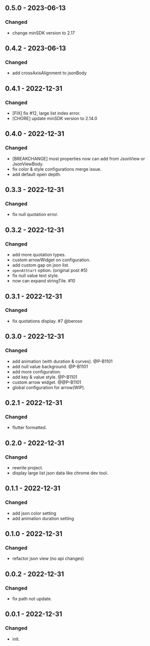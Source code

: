 ## 0.5.0 - 2023-06-13
### Changed
- change minSDK version to 2.17

## 0.4.2 - 2023-06-13
### Changed
- add crossAxisAlignment to jsonBody

## 0.4.1 - 2022-12-31
### Changed
- \[FIX\] fix #12, large list index error.
- \[CHORE\] update minSDK version to 2.14.0

## 0.4.0 - 2022-12-31
### Changed
- \[BREAKCHANGE\] most properties now can add from JsonView or JsonViewBody.
- fix color & style configurations merge issue.
- add default open depth.

## 0.3.3 - 2022-12-31
### Changed
- fix null quotation error.

## 0.3.2 - 2022-12-31
### Changed
- add more quotation types.
- custom arrowWidget on configuration.
- add custom gap on json list.
- `openAtStart` option. (original post #5)
- fix null value text style.
- now can expand stringTile. #10

## 0.3.1 - 2022-12-31
### Changed
- fix quotations display. #7 @beroso

## 0.3.0 - 2022-12-31
### Changed
- add animation (with duration & curves). @P-B1101
- add null value background. @P-B1101
- add more configuration.
- add key & value style. @P-B1101
- custom arrow widget. @@P-B1101
- global configuration for arrow(WIP).

## 0.2.1 - 2022-12-31
### Changed
- flutter formatted.

## 0.2.0 - 2022-12-31
### Changed
- rewrite project.
- display large list json data like chrome dev tool.

## 0.1.1 - 2022-12-31
### Changed
- add json color setting
- add animation duration setting

## 0.1.0 - 2022-12-31
### Changed
- refactor json view (no api changes)

## 0.0.2 - 2022-12-31
### Changed
- fix path not update.

## 0.0.1 - 2022-12-31
### Changed
- init.